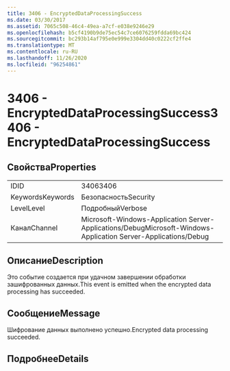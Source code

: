 ```yaml
---
title: 3406 - EncryptedDataProcessingSuccess
ms.date: 03/30/2017
ms.assetid: 7065c508-46c4-49ea-a7cf-e038e9246e29
ms.openlocfilehash: b5cf4190b9de75ec54c7ce6076259fdda69bc424
ms.sourcegitcommit: bc293b14af795e0e999e3304dd40c0222cf2ffe4
ms.translationtype: MT
ms.contentlocale: ru-RU
ms.lasthandoff: 11/26/2020
ms.locfileid: "96254861"
---
```

# <a name="3406---encrypteddataprocessingsuccess"></a><span data-ttu-id="2ddf8-102">3406 - EncryptedDataProcessingSuccess</span><span class="sxs-lookup"><span data-stu-id="2ddf8-102">3406 - EncryptedDataProcessingSuccess</span></span>

## <a name="properties"></a><span data-ttu-id="2ddf8-103">Свойства</span><span class="sxs-lookup"><span data-stu-id="2ddf8-103">Properties</span></span>  
  
|||  
|-|-|  
|<span data-ttu-id="2ddf8-104">ID</span><span class="sxs-lookup"><span data-stu-id="2ddf8-104">ID</span></span>|<span data-ttu-id="2ddf8-105">3406</span><span class="sxs-lookup"><span data-stu-id="2ddf8-105">3406</span></span>|  
|<span data-ttu-id="2ddf8-106">Keywords</span><span class="sxs-lookup"><span data-stu-id="2ddf8-106">Keywords</span></span>|<span data-ttu-id="2ddf8-107">Безопасность</span><span class="sxs-lookup"><span data-stu-id="2ddf8-107">Security</span></span>|  
|<span data-ttu-id="2ddf8-108">Level</span><span class="sxs-lookup"><span data-stu-id="2ddf8-108">Level</span></span>|<span data-ttu-id="2ddf8-109">Подробный</span><span class="sxs-lookup"><span data-stu-id="2ddf8-109">Verbose</span></span>|  
|<span data-ttu-id="2ddf8-110">Канал</span><span class="sxs-lookup"><span data-stu-id="2ddf8-110">Channel</span></span>|<span data-ttu-id="2ddf8-111">Microsoft-Windows-Application Server-Applications/Debug</span><span class="sxs-lookup"><span data-stu-id="2ddf8-111">Microsoft-Windows-Application Server-Applications/Debug</span></span>|  
  
## <a name="description"></a><span data-ttu-id="2ddf8-112">Описание</span><span class="sxs-lookup"><span data-stu-id="2ddf8-112">Description</span></span>  

 <span data-ttu-id="2ddf8-113">Это событие создается при удачном завершении обработки зашифрованных данных.</span><span class="sxs-lookup"><span data-stu-id="2ddf8-113">This event is emitted when the encrypted data processing has succeeded.</span></span>  
  
## <a name="message"></a><span data-ttu-id="2ddf8-114">Сообщение</span><span class="sxs-lookup"><span data-stu-id="2ddf8-114">Message</span></span>  

 <span data-ttu-id="2ddf8-115">Шифрование данных выполнено успешно.</span><span class="sxs-lookup"><span data-stu-id="2ddf8-115">Encrypted data processing succeeded.</span></span>  
  
## <a name="details"></a><span data-ttu-id="2ddf8-116">Подробнее</span><span class="sxs-lookup"><span data-stu-id="2ddf8-116">Details</span></span>
